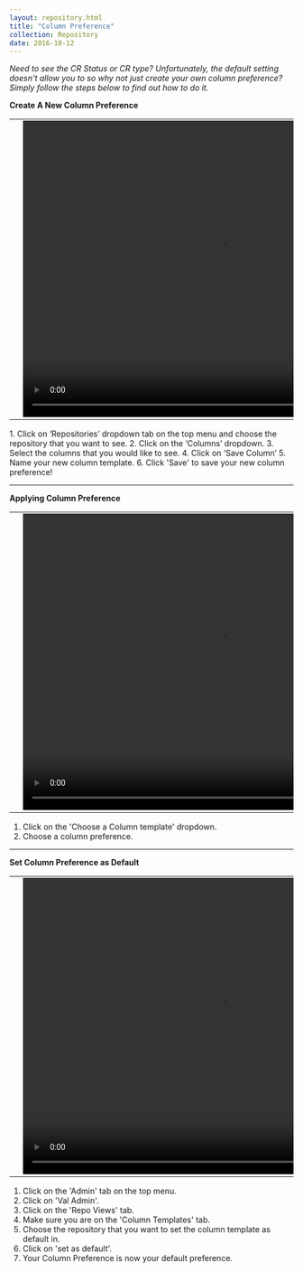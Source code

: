 ```yaml
---
layout: repository.html
title: "Column Preference"
collection: Repository
date: 2016-10-12
---
```

_Need to see the CR Status or CR type? Unfortunately, the default setting doesn't allow you to so why not just create your own column preference? Simply follow the steps below to find out how to do it._

**Create A New Column Preference**

<table>
<tr>
<td width="50px"></td>
<td width="700px">
<video width="700" height="525" controls>
	<source src="/assets/video/Repo/Creating_Repo_Column_Preference.mp4" type="video/mp4">
	Your browser does not support the video tag.
</video>
</td>
<td width="50px"></td>
</tr>
</table>
1.	Click on ‘Repositories’ dropdown tab on the top menu and choose the repository that you want to see.
2.	Click on the ‘Columns’ dropdown.
3.	Select the columns that you would like to see.
4.	Click on ‘Save Column’
5. Name your new column template.
6. Click 'Save' to save your new column preference!

---
**Applying Column Preference**

<table>
<tr>
<td width="50px"></td>
<td width="700px">
<video width="700" height="525" controls>
	<source src="/assets/video/Repo/How_to_apply_your_column_preference.mp4" type="video/mp4">
	Your browser does not support the video tag.
</video>
</td>
<td width="50px"></td>
</tr>
</table>

1. Click on the 'Choose a Column template' dropdown.
2. Choose a column preference.

---
**Set Column Preference as Default**

<table>
<tr>
<td width="50px"></td>
<td width="700px">
<video width="700" height="525" controls>
	<source src="/assets/video/Repo/How_to_set_column_preference_as_default.mp4" type="video/mp4">
	Your browser does not support the video tag.
</video>
</td>
<td width="50px"></td>
</tr>
</table>

1. Click on the 'Admin' tab on the top menu.
2. Click on 'Val Admin'.
3. Click on the 'Repo Views' tab.
4. Make sure you are on the 'Column Templates' tab.
5. Choose the repository that you want to set the column template as default in.
6. Click on 'set as default'.
7. Your Column Preference is now your default preference.
